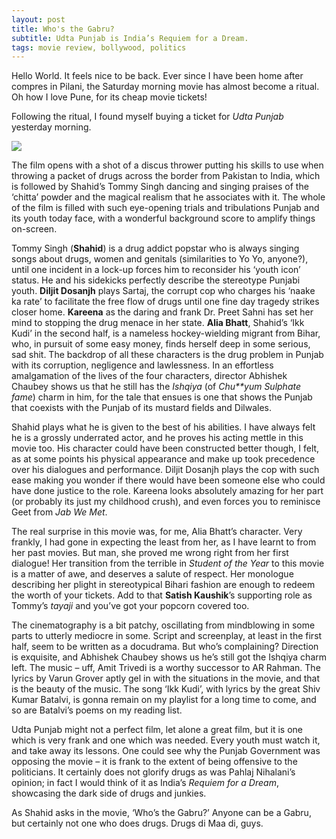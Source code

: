 ```yaml
---
layout: post
title: Who's the Gabru?
subtitle: Udta Punjab is India’s Requiem for a Dream.
tags: movie review, bollywood, politics
---
```

Hello World. It feels nice to be back. Ever since I have been home after compres in Pilani, the Saturday morning movie has almost become a ritual. Oh how I love Pune, for its cheap movie tickets!

Following the ritual, I found myself buying a ticket for _Udta Punjab_ yesterday morning.

![](https://i.ytimg.com/vi/EJylz_9KYf8/maxresdefault.jpg)

The film opens with a shot of a discus thrower putting his skills to use when throwing a packet of drugs across the border from Pakistan to India, which is followed by Shahid’s Tommy Singh dancing and singing praises of the ‘chitta’ powder and the magical realism that he associates with it. The whole of the film is filled with such eye-opening trials and tribulations Punjab and its youth today face, with a wonderful background score to amplify things on-screen.

Tommy Singh (**Shahid**) is a drug addict popstar who is always singing songs about drugs, women and genitals (similarities to Yo Yo, anyone?), until one incident in a lock-up forces him to reconsider his ‘youth icon’ status. He and his sidekicks perfectly describe the stereotype Punjabi youth. **Diljit Dosanjh** plays Sartaj, the corrupt cop who charges his ‘naake ka rate’ to facilitate the free flow of drugs until one fine day tragedy strikes closer home. **Kareena** as the daring and frank Dr. Preet Sahni has set her mind to stopping the drug menace in her state. **Alia Bhatt**, Shahid’s ‘Ikk Kudi’ in the second half, is a nameless hockey-wielding migrant from Bihar, who, in pursuit of some easy money, finds herself deep in some serious, sad shit. The backdrop of all these characters is the drug problem in Punjab with its corruption, negligence and lawlessness. In an effortless amalgamation of the lives of the four characters, director Abhishek Chaubey shows us that he still has the _Ishqiya_ (of _Chu**yum Sulphate fame_) charm in him, for the tale that ensues is one that shows the Punjab that coexists with the Punjab of its mustard fields and Dilwales.

Shahid plays what he is given to the best of his abilities. I have always felt he is a grossly underrated actor, and he proves his acting mettle in this movie too. His character could have been constructed better though, I felt, as at some points his physical appearance and make up took precedence over his dialogues and performance. Diljit Dosanjh plays the cop with such ease making you wonder if there would have been someone else who could have done justice to the role. Kareena looks absolutely amazing for her part (or probably its just my childhood crush), and even forces you to reminisce Geet from _Jab We Met_.

The real surprise in this movie was, for me, Alia Bhatt’s character. Very frankly, I had gone in expecting the least from her, as I have learnt to from her past movies. But man, she proved me wrong right from her first dialogue! Her transition from the terrible in _Student of the Year_ to this movie is a matter of awe, and deserves a salute of respect. Her monologue describing her plight in stereotypical Bihari fashion are enough to redeem the worth of your tickets. Add to that **Satish Kaushik**’s supporting role as Tommy’s _tayaji_ and you’ve got your popcorn covered too.

The cinematography is a bit patchy, oscillating from mindblowing in some parts to utterly mediocre in some. Script and screenplay, at least in the first half, seem to be written as a docudrama. But who’s complaining? Direction is exquisite, and Abhishek Chaubey shows us he’s still got the Ishqiya charm left. The music – uff, Amit Trivedi is a worthy successor to AR Rahman. The lyrics by Varun Grover aptly gel in with the situations in the movie, and that is the beauty of the music. The song ‘Ikk Kudi’, with lyrics by the great Shiv Kumar Batalvi, is gonna remain on my playlist for a long time to come, and so are Batalvi’s poems on my reading list.

Udta Punjab might not a perfect film, let alone a great film, but it is one which is very frank and one which was needed. Every youth must watch it, and take away its lessons. One could see why the Punjab Government was opposing the movie – it is frank to the extent of being offensive to the politicians. It certainly does not glorify drugs as was Pahlaj Nihalani’s opinion; in fact I would think of it as India’s _Requiem for a Dream_, showcasing the dark side of drugs and junkies.

As Shahid asks in the movie, ‘Who’s the Gabru?’ Anyone can be a Gabru, but certainly not one who does drugs. Drugs di Maa di, guys.